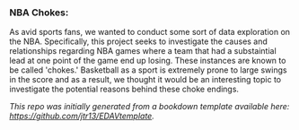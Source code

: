 
### NBA Chokes:

As avid sports fans, we wanted to conduct some sort of data exploration on the NBA. Specifically, this project seeks to investigate the causes and relationships regarding NBA games where a team that had a substaintial lead at one point of the game end up losing. These instances are known to be called 'chokes.' Basketball as a sport is extremely prone to large swings in the score and as a result, we thought it would be an interesting topic to investigate the potential reasons behind these choke endings.  

*This repo was initially generated from a bookdown template available here: https://github.com/jtr13/EDAVtemplate.*	




